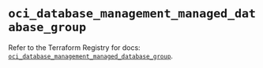 # `oci_database_management_managed_database_group`

Refer to the Terraform Registry for docs: [`oci_database_management_managed_database_group`](https://registry.terraform.io/providers/oracle/oci/6.18.0/docs/resources/database_management_managed_database_group).
